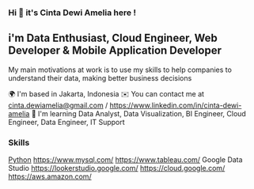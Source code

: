 ### Hi 👋 it's Cinta Dewi Amelia here !

## i'm Data Enthusiast, Cloud Engineer, Web Developer & Mobile Application Developer

My main motivations at work is to use my skills to help companies to understand their data, making better business decisions

🌍  I'm based in Jakarta, Indonesia
✉️  You can contact me at cinta.dewiamelia@gmail.com / https://www.linkedin.com/in/cinta-dewi-amelia
🧠  I'm learning Data Analyst, Data Visualization, BI Engineer, Cloud Engineer, Data Engineer, IT Support

### Skills
[Python](https://www.python.org/)
https://www.mysql.com/
https://www.tableau.com/
Google Data Studio
https://lookerstudio.google.com/
https://cloud.google.com/
https://aws.amazon.com/
